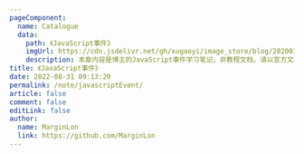 ```yaml
---
pageComponent:
  name: Catalogue
  data:
    path: 《JavaScript事件》
    imgUrl: https://cdn.jsdelivr.net/gh/xugaoyi/image_store/blog/20200112120340.png
    description: 本章内容是博主的JavaScript事件学习笔记，非教程文档，请以官方文档为准。
title: 《JavaScript事件》
date: 2022-08-31 09:13:20
permalink: /note/javascriptEvent/
article: false
comment: false
editLink: false
author:
  name: MarginLon
  link: https://github.com/MarginLon
---
```

